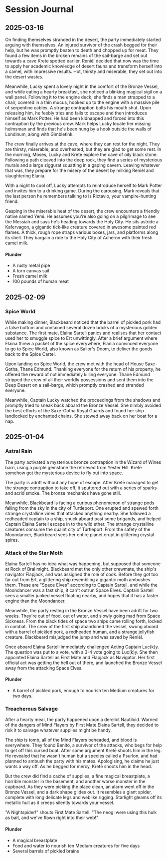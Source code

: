 # Session Journal

## 2025-03-16
On finding themselves stranded in the desert, the party immediately started arguing with themselves. An injured survivor of the crash begged for their help, but he was promptly beaten to death and chopped up for meat. They found a few items in the broken remains of the sail-barge and set out towards a cave Krete spotted earlier. Reniél decided that now was the time to apply her academic knowledge of desert fauna and transform herself into a camel, with impressive results. Hot, thirsty and miserable, they set out into the desert wastes.

Meanwhile, Lucky spent a lovely night in the comfort of the Bronze Vessel, and while eating a hearty breakfast, she noticed a blinking magical sigil on a wall panel. Following it to the engine deck, she finds a man strapped to a chair, covered in a thin mucus, hooked up to the engine with a massive pile of serpentine cables. A strange contraption bolts his mouth shut. Upon releasing him, he feebly tries and fails to escape and then introduces himself as Mark Potter. He had been kidnapped and forced into this contraption by the previous crew. Mark helps Lucky locate her missing helmsman and finds that he's been hung by a hook outside the walls of Londinum, along with Gimbletink.

The crew finally arrives at the cave, where they can rest for the night. They are thirsty, miserable, and overheated, but they are glad to get some rest. In the morning, Moses, Lucky and Krete explore the cave of oily black stone. Following a path cleaved into the deep rock, they find a series of mysterious murals and a large ziggurat squatting in a gaping cavern. Leaving whatever that was, they prepare for the misery of the desert by milking Reniél and slaughtering Elania.

With a night to cool off, Lucky attempts to reintroduce herself to Mark Potter and invites him to a drinking game. During the carousing, Mark reveals that the last person he remembers talking to is Rictavio, your vampire-hunting friend.

Gasping in the miserable heat of the desert, the crew encounters a friendly native named Yemi. He assumes you're also going on a pilgrimage to see the Messiah and says he's heading towards the Holy City. He sits astride a Kafervagon, a gigantic tick-like creature covered in awesome painted red flames. A thick, rough rope straps various boxes, jars, and platforms along its shell. They bargain a ride to the Holy City of Acheron with their fresh camel milk.
#### Plunder
- A rusty metal pipe
- A torn canvas sail 
- Fresh camel milk
- 100 pounds of human meat
## 2025-02-09
### Spice World
While making dinner, Blackbeard noticed that the barrel of pickled pork had a false bottom and contained several dozen bricks of a mysterious golden substance. The first mate, Elaina Sartell panics and realises that her contact used her to smuggle spice to Ert unwittingly. After a brief argument where Elaina threw a packet of the spice everywhere, Elania convinced everyone to go to Spice World, also known as Sailor's Doom, to deliver the goods back to the Spice Cartel.

Upon landing on Spice World, the crew met with the head of House Saxe-Gotha, Thane Edmund. Thanking everyone for the return of his property, he offered the reward of not immediately killing everyone. Thane Edmund stripped the crew of all their worldly possessions and sent them into the Deep Desert on a sail-barge, which promptly crashed and stranded everyone.

Meanwhile, Captain Lucky watched the proceedings from the shadows and promptly tried to sneak back aboard the Bronze Vessel. She nimbly avoided the best efforts of the Saxe-Gotha Royal Guards and found her ship landlocked by enchanted chains. She stowed away back on her boat for a nap.
## 2025-01-04
### Astral Rain
The party activated a mysterious bronze contraption in the Wizard of Wines barn, using a purple gemstone the retrieved from Yester Hill. Kretē somehow got the mysterious device to fly out into space.

The party is adrift without any hope of escape. After Kretē managed to get the strange contraption to take off, it sputtered out with a series of sparks and acrid smoke. The bronze mechanics have gone still.

Meanwhile, Blackbeard is facing a curious phenomenon of strange pods falling from the sky in the city of Turtleport. One erupted and spewed forth strange crystalline vines that attacked anything nearby. She followed a redheaded captain to a ship, snuck aboard past some brigands, and helped Captain Elaina Sartell escape in to the wild ether. The strange crystalline creatures consume the quaint city of Turtleport. From the safety of the Moondancer, Blackbeard sees her entire planet erupt in glittering crystal spires.

### Attack of the Star Moth
Elaina Sartell has no idea what was happening, but supposed that someone at Rock of Bral might. Blackbeard met the only other crewmate, the ship's navigator Flapjack, and was assigned the role of cook. Before they got too far out from Ert, a glittering ship resembling a gigantic moth ambushes them. These are "Space Elves" according to Captain Sartell, and while the Moondancer was a fast ship, it can't outrun Space Elves. Captain Sartell sees a smaller junked vessel floating nearby, and hopes that it has a faster engine than the Moondancer.

Meanwhile, the party resting in the Bronze Vessel have been adrift for two weeks. They're out of food, out of water, and slowly going mad from Space Sickness. From the black tides of space two ships came rolling forth, locked in combat. The crew of the first ship abandoned the vessel, swung aboard with a barrel of pickled pork, a redheaded human, and a strange jellyfish creature. Blackbeard misjudged the jump and was saved by Reniél.

Once aboard Elaina Sartell immediately challenged Acting Captain Luc(k)y. The question was put to a vote, with a 3-4 vote going to Luc(k)y. She then appointed Elaina Sartell as First Mate and Flapjack as Navigator. Her first official act was getting the hell out of there, and launched the Bronze Vessel away from the attacking Space Elves.

#### Plunder
- A barrel of pickled pork, enough to nourish ten Medium creatures for two days.

### Treacherous Salvage
After a hearty meal, the party happened upon a derelict Nautiloid. Warned of the dangers of Mind Flayers by First Mate Elaina Sartell, they decided to risk it to salvage whatever supplies might be handy.

The ship is tomb, all of the Mind Flayers beheaded, and blood is everywhere. They found Benito, a survivor of the attacks, who begs for help to get off this cursed boat. After some argument Kretē shoots him in the leg. He revealed that he wasn't human but a species called a Psurlon, and had planned to ambush the party with his mates. Apologising, he claims he just wants a way off. As he begged for mercy, Kretē shoots him in the head.

But the crew did find a cache of supplies, a fine magical breastplate, a horrible monster in the basement, and another worse monster in the cupboard. As they were picking the place clean, an alarm went off in the Bronze Vessel, and a dark shape glides out. It resembles a giant spider, complete with long delicate legs and weblike rigging. Starlight gleams off its metallic hull as it creeps silently towards your vessel.

"A Nightspider!" shouts First Mate Sartell. "The neogi were using this hulk as bait, and we've flown right into their web!"

#### Plunder
- A magical breastplate
- Food and water to nourish ten Medium creatures for five days
- Several barrels of pickled brains